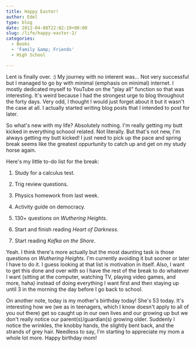 ```yaml
---
title: Happy Easter!
author: Edel
type: blog
date: 2012-04-08T22:02:19+00:00
slug: /life/happy-easter-2/
categories:
  - Books
  - 'Family &amp; Friends'
  - High School

---
```

Lent is finally over. :) My journey with no interent was... Not very successful but I managed to go by with minimal (emphasis on minimal) internet. I mostly dedicated myself to YouTube on the "play all" function so that was interesting. It's weird because I had the strongest urge to blog throughout the forty days. Very odd, I thought I would just forget about it but it wasn't the case at all. I actually started writing blog posts that I intended to post for later.

So what's new with my life? Absolutely nothing. I'm really getting my butt kicked in everything schoool related. Not literally. But that's not new, I'm always getting my butt kicked! I just need to pick up the pace and spring break seems like the greatest oppurtunity to catch up and get on my study horse again.

Here's my little to-do list for the break:

1. Study for a calculus test.
  
2. Trig review questions.
  
3. Physics homework from last week.
  
4. Activity guide on democracy.
  
5. 130+ questions on _Wuthering Heights_.
  
6. Start and finish reading _Heart of Darkness_.
  
7. Start reading _Kafka on the Shore_.

Yeah. I think there's more actually but the most daunting task is those questions on _Wuthering Heights_. I'm currently avoiding it but sooner or later I have to do it. I guess looking at that list is motivation in itself. Also, I want to get this done and over with so I have the rest of the break to do whatever I want (sitting at the computer, watching TV, playing video games, and more, haha) instead of doing everything I want first and then staying up until 3 in the morning the day before I go back to school.

On another note, today is my mother's birthday today! She's 53 today. It's interesting how we (we as in teenagers, which I know doesn't apply to all of you out there) get so caught up in our own lives and our growing up but we don't really notice our parent(s)/guardian(s) growing older. Suddenly I notice the wrinkles, the knobby hands, the slightly bent back, and the strands of grey hair. Needless to say, I'm starting to appreciate my mom a whole lot more. Happy birthday mom!


